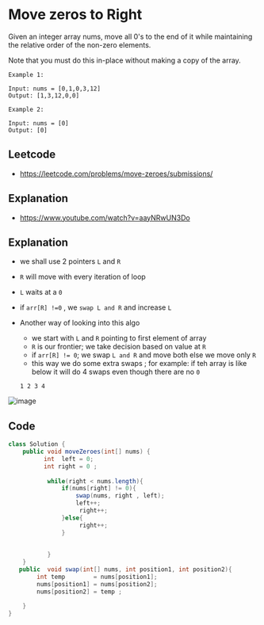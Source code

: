 # Move zeros to Right 
Given an integer array nums, move all 0's to the end of it while maintaining the relative order of the non-zero elements.

Note that you must do this in-place without making a copy of the array.

````
Example 1:

Input: nums = [0,1,0,3,12]
Output: [1,3,12,0,0]
````
````
Example 2:

Input: nums = [0]
Output: [0]
````
## Leetcode 
- https://leetcode.com/problems/move-zeroes/submissions/

## Explanation 
- https://www.youtube.com/watch?v=aayNRwUN3Do

## Explanation 

- we shall use 2 pointers `L` and `R`
- `R` will move with every iteration of loop 
- `L` waits at a `0`
-  if `arr[R] !=0` , we `swap L and R`  and increase `L`


- Another way of looking into this algo
    - we start with `L` and `R` pointing to first element of array 
    - `R` is our frontier; we take decision based on value at `R`
    - if `arr[R] != 0`; we swap `L and R` and move both else we move only `R`
    - this way we do some extra swaps ; for example: if teh array is like below it will do 4 swaps even though there are no `0`
    ````
    1 2 3 4
    ````
![image](https://user-images.githubusercontent.com/8110582/179365204-3a4e5278-165f-40a4-9132-bc7b8b690f0f.png)

## Code 
````java
class Solution {
    public void moveZeroes(int[] nums) {
          int  left = 0;
          int right = 0 ;
           
           while(right < nums.length){
               if(nums[right] != 0){
                   swap(nums, right , left);
                   left++;
                    right++;
               }else{
                    right++;
               }
               
              
           }
    }
   public  void swap(int[] nums, int position1, int position2){
        int temp        = nums[position1];
        nums[position1] = nums[position2];
        nums[position2] = temp ;
        
    }
}
````
